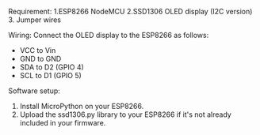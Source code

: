 Requirement:
1.ESP8266 NodeMCU
2.SSD1306 OLED display (I2C version)
3. Jumper wires

Wiring:
Connect the OLED display to the ESP8266 as follows:
- VCC to Vin
- GND to GND
- SDA to D2 (GPIO 4)
- SCL to D1 (GPIO 5)

Software setup:
1. Install MicroPython on your ESP8266.
2. Upload the ssd1306.py library to your ESP8266 if it's not already included in your firmware.
